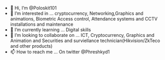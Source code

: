 - 👋 Hi, I’m @Poloskit101
- 👀 I’m interested in ... cryptocurrency, Networking,Graphics and animations, Biometric Access control, Attendance systems and CCTV installations and maintenance  
- 🌱 I’m currently learning ... Digital skills 
- 💞️ I’m looking to collaborate on ... ICT, Cryptocurrency, Graphics and Animation and Securities and surviellance technician(Hikvision/ZkTeco and other products)
- 📫 How to reach me ... On twitter @Phreshkyd1

<!---
Poloskit101/Poloskit101 is a ✨ special ✨ repository because its `README.md` (this file) appears on your GitHub profile.
You can click the Preview link to take a look at your changes.
--->
